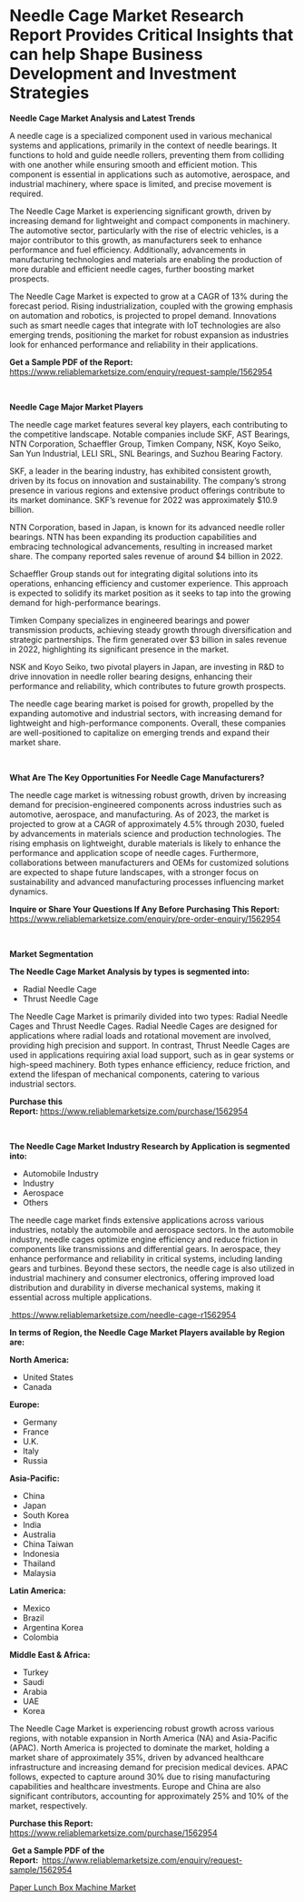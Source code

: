 <p><h1>Needle Cage Market Research Report Provides Critical Insights that can help Shape Business Development and Investment Strategies</h1></p><p><strong>Needle Cage Market Analysis and Latest Trends</strong></p>
<p><p>A needle cage is a specialized component used in various mechanical systems and applications, primarily in the context of needle bearings. It functions to hold and guide needle rollers, preventing them from colliding with one another while ensuring smooth and efficient motion. This component is essential in applications such as automotive, aerospace, and industrial machinery, where space is limited, and precise movement is required.</p><p>The Needle Cage Market is experiencing significant growth, driven by increasing demand for lightweight and compact components in machinery. The automotive sector, particularly with the rise of electric vehicles, is a major contributor to this growth, as manufacturers seek to enhance performance and fuel efficiency. Additionally, advancements in manufacturing technologies and materials are enabling the production of more durable and efficient needle cages, further boosting market prospects.</p><p>The Needle Cage Market is expected to grow at a CAGR of 13% during the forecast period. Rising industrialization, coupled with the growing emphasis on automation and robotics, is projected to propel demand. Innovations such as smart needle cages that integrate with IoT technologies are also emerging trends, positioning the market for robust expansion as industries look for enhanced performance and reliability in their applications.</p></p>
<p><strong>Get a Sample PDF of the Report:&nbsp;</strong> <a href="https://www.reliablemarketsize.com/enquiry/request-sample/1562954?utm_campaign=2293&utm_medium=2&utm_source=Github&utm_content=ia&utm_term=16022025&utm_id=needle-cage">https://www.reliablemarketsize.com/enquiry/request-sample/1562954</a></p>
<p>&nbsp;</p>
<p><strong>Needle Cage Major Market Players</strong></p>
<p><p>The needle cage market features several key players, each contributing to the competitive landscape. Notable companies include SKF, AST Bearings, NTN Corporation, Schaeffler Group, Timken Company, NSK, Koyo Seiko, San Yun Industrial, LELI SRL, SNL Bearings, and Suzhou Bearing Factory.</p><p>SKF, a leader in the bearing industry, has exhibited consistent growth, driven by its focus on innovation and sustainability. The company’s strong presence in various regions and extensive product offerings contribute to its market dominance. SKF’s revenue for 2022 was approximately $10.9 billion.</p><p>NTN Corporation, based in Japan, is known for its advanced needle roller bearings. NTN has been expanding its production capabilities and embracing technological advancements, resulting in increased market share. The company reported sales revenue of around $4 billion in 2022.</p><p>Schaeffler Group stands out for integrating digital solutions into its operations, enhancing efficiency and customer experience. This approach is expected to solidify its market position as it seeks to tap into the growing demand for high-performance bearings.</p><p>Timken Company specializes in engineered bearings and power transmission products, achieving steady growth through diversification and strategic partnerships. The firm generated over $3 billion in sales revenue in 2022, highlighting its significant presence in the market.</p><p>NSK and Koyo Seiko, two pivotal players in Japan, are investing in R&D to drive innovation in needle roller bearing designs, enhancing their performance and reliability, which contributes to future growth prospects.</p><p>The needle cage bearing market is poised for growth, propelled by the expanding automotive and industrial sectors, with increasing demand for lightweight and high-performance components. Overall, these companies are well-positioned to capitalize on emerging trends and expand their market share.</p></p>
<p>&nbsp;</p>
<p><strong>What Are The Key Opportunities For Needle Cage Manufacturers?</strong></p>
<p><p>The needle cage market is witnessing robust growth, driven by increasing demand for precision-engineered components across industries such as automotive, aerospace, and manufacturing. As of 2023, the market is projected to grow at a CAGR of approximately 4.5% through 2030, fueled by advancements in materials science and production technologies. The rising emphasis on lightweight, durable materials is likely to enhance the performance and application scope of needle cages. Furthermore, collaborations between manufacturers and OEMs for customized solutions are expected to shape future landscapes, with a stronger focus on sustainability and advanced manufacturing processes influencing market dynamics.</p></p>
<p><strong>Inquire or Share Your Questions If Any Before Purchasing This Report:</strong> <a href="https://www.reliablemarketsize.com/enquiry/pre-order-enquiry/1562954?utm_campaign=2293&utm_medium=2&utm_source=Github&utm_content=ia&utm_term=16022025&utm_id=needle-cage">https://www.reliablemarketsize.com/enquiry/pre-order-enquiry/1562954</a></p>
<p>&nbsp;</p>
<p><strong>Market Segmentation</strong></p>
<p><strong>The Needle Cage Market Analysis by types is segmented into:</strong></p>
<p><ul><li>Radial Needle Cage</li><li>Thrust Needle Cage</li></ul></p>
<p><p>The Needle Cage Market is primarily divided into two types: Radial Needle Cages and Thrust Needle Cages. Radial Needle Cages are designed for applications where radial loads and rotational movement are involved, providing high precision and support. In contrast, Thrust Needle Cages are used in applications requiring axial load support, such as in gear systems or high-speed machinery. Both types enhance efficiency, reduce friction, and extend the lifespan of mechanical components, catering to various industrial sectors.</p></p>
<p><strong>Purchase this Report:&nbsp;</strong><a href="https://www.reliablemarketsize.com/purchase/1562954?utm_campaign=2293&utm_medium=2&utm_source=Github&utm_content=ia&utm_term=16022025&utm_id=needle-cage">https://www.reliablemarketsize.com/purchase/1562954</a></p>
<p>&nbsp;</p>
<p><strong>The Needle Cage Market Industry Research by Application is segmented into:</strong></p>
<p><ul><li>Automobile Industry</li><li>Industry</li><li>Aerospace</li><li>Others</li></ul></p>
<p><p>The needle cage market finds extensive applications across various industries, notably the automobile and aerospace sectors. In the automobile industry, needle cages optimize engine efficiency and reduce friction in components like transmissions and differential gears. In aerospace, they enhance performance and reliability in critical systems, including landing gears and turbines. Beyond these sectors, the needle cage is also utilized in industrial machinery and consumer electronics, offering improved load distribution and durability in diverse mechanical systems, making it essential across multiple applications.</p></p>
<p><a href="https://www.reliablemarketsize.com/needle-cage-r1562954?utm_campaign=2293&utm_medium=2&utm_source=Github&utm_content=ia&utm_term=16022025&utm_id=needle-cage">&nbsp;https://www.reliablemarketsize.com/needle-cage-r1562954</a></p>
<p><strong>In terms of Region, the Needle Cage Market Players available by Region are:</strong></p>
<p>
    <p> <strong> North America: </strong>
        <ul>
            <li>United States</li>
            <li>Canada</li>
        </ul>
        </p> 
    <p> <strong> Europe: </strong>
        <ul>
            <li>Germany</li>
            <li>France</li>
            <li>U.K.</li>
            <li>Italy</li>
            <li>Russia</li>
        </ul>
        </p> 
    <p> <strong> Asia-Pacific: </strong>
        <ul>
            <li>China</li>
            <li>Japan</li>
            <li>South Korea</li>
            <li>India</li>
            <li>Australia</li>
            <li>China Taiwan</li>
            <li>Indonesia</li>
            <li>Thailand</li>
            <li>Malaysia</li>
        </ul>
        </p> 
    <p> <strong> Latin America: </strong>
        <ul>
            <li>Mexico</li>
            <li>Brazil</li>
            <li>Argentina Korea</li>
            <li>Colombia</li>
        </ul>
        </p> 
    <p> <strong> Middle East & Africa: </strong>
        <ul>
            <li>Turkey</li>
            <li>Saudi</li>
            <li>Arabia</li>
            <li>UAE</li>
            <li>Korea</li>
        </ul>
    </p>
    </p>
<p><p>The Needle Cage Market is experiencing robust growth across various regions, with notable expansion in North America (NA) and Asia-Pacific (APAC). North America is projected to dominate the market, holding a market share of approximately 35%, driven by advanced healthcare infrastructure and increasing demand for precision medical devices. APAC follows, expected to capture around 30% due to rising manufacturing capabilities and healthcare investments. Europe and China are also significant contributors, accounting for approximately 25% and 10% of the market, respectively.</p></p>
<p><strong>Purchase this Report: </strong><a href="https://www.reliablemarketsize.com/purchase/1562954?utm_campaign=2293&utm_medium=2&utm_source=Github&utm_content=ia&utm_term=16022025&utm_id=needle-cage">https://www.reliablemarketsize.com/purchase/1562954</a></p>
<p>&nbsp;<strong>Get a Sample PDF of the Report:&nbsp;&nbsp;</strong><a href="https://www.reliablemarketsize.com/enquiry/request-sample/1562954?utm_campaign=2293&utm_medium=2&utm_source=Github&utm_content=ia&utm_term=16022025&utm_id=needle-cage">https://www.reliablemarketsize.com/enquiry/request-sample/1562954</a></p>
<p><strong></strong></p>
<p><p><a href="https://github.com/bensemilia864/Market-Research-Report-List-1/blob/main/paper-lunch-box-machine-market.md?utm_campaign=2293&utm_medium=2&utm_source=Github&utm_content=ia&utm_term=16022025&utm_id=needle-cage">Paper Lunch Box Machine Market</a></p></p>